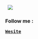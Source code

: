 <pre>

 <img src = "https://user-images.githubusercontent.com/33598841/110195179-08db6e00-7e6f-11eb-89a9-77359b4aec5f.gif">
</pre>

<!--
### Hi there 👋


**allithio/allithio** is a ✨ _special_ ✨ repository because its `README.md` (this file) appears on your GitHub profile.

Here are some ideas to get you started:

- 🔭 I’m currently working on ...
- 🌱 I’m currently learning ...
- 👯 I’m looking to collaborate on ...
- 🤔 I’m looking for help with ...
- 💬 Ask me about ...
- 📫 How to reach me: ...
- 😄 Pronouns: ...
- ⚡ Fun fact: ...
-->

### Follow me :
<pre><b><a href="https://aallithioo.github.io/">Wesite</a></b></pre>

